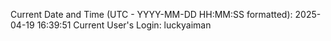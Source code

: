 Current Date and Time (UTC - YYYY-MM-DD HH:MM:SS formatted): 2025-04-19 16:39:51
Current User's Login: luckyaiman
